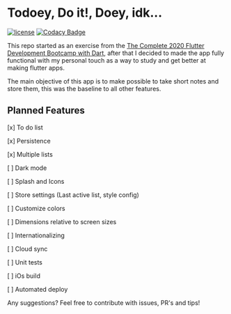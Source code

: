 # Todoey, Do it!, Doey, idk...
[![license](https://img.shields.io/github/license/lucashilles/todoey?style=flat)](LICENSE) [![Codacy Badge](https://api.codacy.com/project/badge/Grade/af20f336dfaf48bfa68b64968cc34dc6)](https://www.codacy.com/manual/lucashilles/todoey?utm_source=github.com&amp;utm_medium=referral&amp;utm_content=lucashilles/todoey&amp;utm_campaign=Badge_Grade)

This repo started as an exercise from the [The Complete 2020 Flutter Development Bootcamp with Dart](https://www.udemy.com/course/flutter-bootcamp-with-dart/), after that I decided to made the app fully functional with my personal touch as a way to study and get better at making flutter apps.

The main objective of this app is to make possible to take short notes and store them, this was the baseline to all other features.


## Planned Features

[x] To do list

[x] Persistence

[x] Multiple lists

[ ] Dark mode

[ ] Splash and Icons

[ ] Store settings (Last active list, style config)

[ ] Customize colors

[ ] Dimensions relative to screen sizes

[ ] Internationalizing

[ ] Cloud sync

[ ] Unit tests

[ ] iOs build

[ ] Automated deploy


Any suggestions?
Feel free to contribute with issues, PR's and tips!
